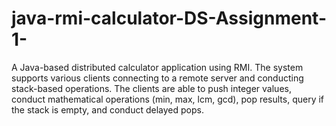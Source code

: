 # java-rmi-calculator-DS-Assignment-1-
A Java-based distributed calculator application using RMI. The system supports various clients connecting to a remote server and conducting stack-based operations. The clients are able to push integer values, conduct mathematical operations (min, max, lcm, gcd), pop results, query if the stack is empty, and conduct delayed pops. 
